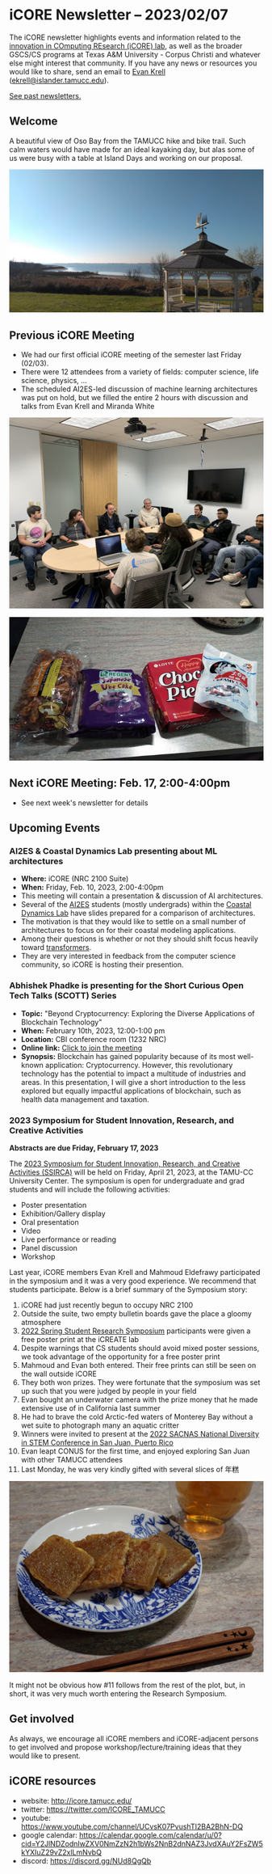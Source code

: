 # iCORE Newsletter – 2023/02/07

The iCORE newsletter highlights events and information related to the [innovation in COmputing REsearch (iCORE) lab](https://icore.tamucc.edu/),
as well as the broader GSCS/CS programs at Texas A&M University - Corpus Christi and whatever else might interest that community.
If you have any news or resources you would like to share, send an email to [Evan Krell](https://scholar.google.com/citations?user=jLuwYGAAAAAJ&hl=en) (ekrell@islander.tamucc.edu).

[See past newsletters.](https://github.com/ekrell/icore_website/tree/main/news)

## Welcome

A beautiful view of Oso Bay from the TAMUCC hike and bike trail. Such calm waters would have made for an ideal kayaking day, but alas some of us were busy with a table at Island Days and working on our proposal. 

![View from the TAMUCC walking trail](../img/tamucc_20230204.jpeg)

## Previous iCORE Meeting

- We had our first official iCORE meeting of the semester last Friday (02/03).
- There were 12 attendees from a variety of fields: computer science, life science, physics, ...
- The scheduled AI2ES-led discussion of machine learning architectures was put on hold, but we filled the entire 2 hours with discussion and talks from Evan Krell and Miranda White

![iCORE Meeting](../img/icore_20230203.jpeg)

![iCORE Meeting Snacks](../img/icoresnacks_20230203.jpeg)

## Next iCORE Meeting: Feb. 17, 2:00-4:00pm

- See next week's newsletter for details

## Upcoming Events

### AI2ES & Coastal Dynamics Lab presenting about ML architectures

- **Where:** iCORE (NRC 2100 Suite)
- **When:** Friday, Feb. 10, 2023, 2:00-4:00pm
- This meeting will contain a presentation & discussion of AI architectures.
- Several of the [AI2ES](https://www.ai2es.org/) students (mostly undergrads) within the [Coastal Dynamics Lab](https://www.coastaldynamicslab.org/) have slides prepared for a comparison of architectures.
- The motivation is that they would like to settle on a small number of architectures to focus on for their coastal modeling applications.
- Among their questions is whether or not they should shift focus heavily toward [transformers](https://en.wikipedia.org/wiki/Transformer_(machine_learning_model)).
- They are very interested in feedback from the computer science community, so iCORE is hosting their presention.

### Abhishek Phadke is presenting for the Short Curious Open Tech Talks (SCOTT) Series

- **Topic:** "Beyond Cryptocurrency: Exploring the Diverse Applications of Blockchain Technology" 
- **When:** February 10th, 2023, 12:00-1:00 pm
- **Location:** CBI conference room (1232 NRC)
- **Online link:** [Click to join the meeting](https://nam12.safelinks.protection.outlook.com/ap/t-59584e83/?url=https%3A%2F%2Fteams.microsoft.com%2Fl%2Fmeetup-join%2F19%253ameeting_MGI3MjMzOTktMzlmZi00Y2Q1LTg2NDEtNTA4NDllZDBiN2Qx%2540thread.v2%2F0%3Fcontext%3D%257b%2522Tid%2522%253a%252234cbfaf1-67a6-4781-a9ca-514eb2550b66%2522%252c%2522Oid%2522%253a%2522e0286e66-5e19-4aef-bc0c-534aea05ce60%2522%257d&data=05%7C01%7Cekrell%40islander.tamucc.edu%7C3e6baafd2baf4910367008db08492d32%7C34cbfaf167a64781a9ca514eb2550b66%7C0%7C0%7C638112882665488032%7CUnknown%7CTWFpbGZsb3d8eyJWIjoiMC4wLjAwMDAiLCJQIjoiV2luMzIiLCJBTiI6Ik1haWwiLCJXVCI6Mn0%3D%7C3000%7C%7C%7C&sdata=VGJTvBfs%2F3OomBAzTdL4lM6HrVyqMLvk9eGCf8N334Y%3D&reserved=0)
- **Synopsis:** Blockchain has gained popularity because of its most well-known application: Cryptocurrency. However, this revolutionary technology has the potential to impact a multitude of industries and areas. In this presentation, I will give a short introduction to the less explored but equally impactful applications of blockchain, such as health data management and taxation.


### 2023 Symposium for Student Innovation, Research, and Creative Activities

**Abstracts are due Friday, February 17, 2023**

The [2023 Symposium for Student Innovation, Research, and Creative Activities (SSIRCA)](https://www.tamucc.edu/research/student-symposium/index.php) will be held on Friday, April 21, 2023, at the TAMU-CC University Center. The symposium is open for undergraduate and grad students and will include the following activities:

- Poster presentation
- Exhibition/Gallery display
- Oral presentation
- Video
- Live performance or reading
- Panel discussion
- Workshop

Last year, iCORE members Evan Krell and Mahmoud Eldefrawy participated in the symposium and it was a very good experience. 
We recommend that students participate. Below is a brief summary of the Symposium story:


1. iCORE had just recently begun to occupy NRC 2100
2. Outside the suite, two empty bulletin boards gave the place a gloomy atmosphere
3. [2022 Spring Student Research Symposium](https://www.tamucc.edu/research/student-symposium/2022.php) participants were given a free poster print at the iCREATE lab 
4. Despite warnings that CS students should avoid mixed poster sessions, we took advantage of the opportunity for a free poster print
5. Mahmoud and Evan both entered. Their free prints can still be seen on the wall outside iCORE
6. They both won prizes. They were fortunate that the symposium was set up such that you were judged by people in your field
7. Evan bought an underwater camera with the prize money that he made extensive use of in California last summer
8. He had to brave the cold Arctic-fed waters of Monterey Bay without a wet suite to photograph many an aquatic critter
9. Winners were invited to present at the [2022 SACNAS National Diversity in STEM Conference in San Juan, Puerto Rico](https://www.sacnas.org/2022-sacnas-ndistem-agenda-at-a-glance)
10. Evan leapt CONUS for the first time, and enjoyed exploring San Juan with other TAMUCC attendees
11. Last Monday, he was very kindly gifted with several slices of 年糕

![niangao](../img/niangao.JPG)

It might not be obvious how #11 follows from the rest of the plot, but, in short, it was very much worth entering the Research Symposium.

## Get involved

As always, we encourage all iCORE members and iCORE-adjacent persons to get involved and propose workshop/lecture/training ideas that they would like to present.

## iCORE resources

- website: http://icore.tamucc.edu/
- twitter: https://twitter.com/ICORE_TAMUCC
- youtube: https://www.youtube.com/channel/UCvsK07PvushTI2BA2BhN-DQ
- google calendar: https://calendar.google.com/calendar/u/0?cid=Y2JlNDZodnIwZXV0NmZzN2h1bWs2NnB2dnNAZ3JvdXAuY2FsZW5kYXIuZ29vZ2xlLmNvbQ
- discord: https://discord.gg/NUd8QgQb
